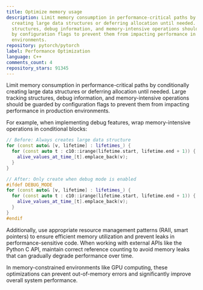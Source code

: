 ```yaml
---
title: Optimize memory usage
description: Limit memory consumption in performance-critical paths by conditionally
  creating large data structures or deferring allocation until needed. Large tracking
  structures, debug information, and memory-intensive operations should be guarded
  by configuration flags to prevent them from impacting performance in production
  environments.
repository: pytorch/pytorch
label: Performance Optimization
language: C++
comments_count: 4
repository_stars: 91345
---
```


Limit memory consumption in performance-critical paths by conditionally creating large data structures or deferring allocation until needed. Large tracking structures, debug information, and memory-intensive operations should be guarded by configuration flags to prevent them from impacting performance in production environments.

For example, when implementing debug features, wrap memory-intensive operations in conditional blocks:

```cpp
// Before: Always creates large data structure
for (const auto& [v, lifetime] : lifetimes_) {
  for (const auto t : c10::irange(lifetime.start, lifetime.end + 1)) {
    alive_values_at_time_[t].emplace_back(v);
  }
}

// After: Only create when debug mode is enabled
#ifdef DEBUG_MODE
for (const auto& [v, lifetime] : lifetimes_) {
  for (const auto t : c10::irange(lifetime.start, lifetime.end + 1)) {
    alive_values_at_time_[t].emplace_back(v);
  }
}
#endif
```

Additionally, use appropriate resource management patterns (RAII, smart pointers) to ensure efficient memory utilization and prevent leaks in performance-sensitive code. When working with external APIs like the Python C API, maintain correct reference counting to avoid memory leaks that can gradually degrade performance over time.

In memory-constrained environments like GPU computing, these optimizations can prevent out-of-memory errors and significantly improve overall system performance.